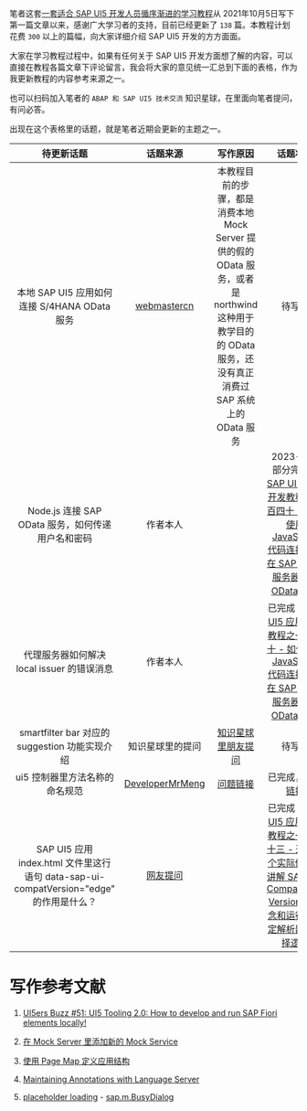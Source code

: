 笔者这套[一套适合 SAP UI5 开发人员循序渐进的学习教程](https://jerry.blog.csdn.net/category_11395500_4.html)从 2021年10月5日写下第一篇文章以来，感谢广大学习者的支持，目前已经更新了 `138` 篇。本教程计划花费 `300` 以上的篇幅，向大家详细介绍 SAP UI5 开发的方方面面。

大家在学习教程过程中，如果有任何关于 SAP UI5 开发方面想了解的内容，可以直接在教程各篇文章下评论留言，我会将大家的意见统一汇总到下面的表格，作为我更新教程的内容参考来源之一。

也可以扫码加入笔者的 `ABAP 和 SAP UI5 技术交流` 知识星球，在里面向笔者提问，有问必答。


出现在这个表格里的话题，就是笔者近期会更新的主题之一。

待更新话题 | 话题来源 | 写作原因 | 话题状态 
:-: | :-: | :-: | :-: 
本地 SAP UI5 应用如何连接 S/4HANA OData 服务 |  [webmastercn](https://blog.csdn.net/webmastercn)|本教程目前的步骤，都是消费本地 Mock Server 提供的假的 OData 服务，或者是 northwind 这种用于教学目的的 OData 服务，还没有真正消费过 SAP 系统上的 OData 服务  | 待写作 |  
 Node.js 连接 SAP OData 服务，如何传递用户名和密码| 作者本人|  |  2023-8-5 部分完成：[SAP UI5 应用开发教程之一百四十 - 如何使用 JavaScript 代码连接部署在 SAP ABAP 服务器上的 OData 服务](https://jerry.blog.csdn.net/article/details/127321673)|
代理服务器如何解决 local issuer 的错误消息|作者本人 |  |已完成：[SAP UI5 应用开发教程之一百四十 - 如何使用 JavaScript 代码连接部署在 SAP ABAP 服务器上的 OData 服务](https://jerry.blog.csdn.net/article/details/127321673) | 
smartfilter bar 对应的 suggestion 功能实现介绍|知识星球里的提问|[知识星球里朋友提问](https://t.zsxq.com/08qflniJY)|待写作
ui5 控制器里方法名称的命名规范|[DeveloperMrMeng](https://blog.csdn.net/i042416/article/details/122784284#comments_24197943)|[问题链接](https://blog.csdn.net/i042416/article/details/122784284#comments_24197943)|已完成，解答[链接](https://jerry.blog.csdn.net/article/details/127965101)
SAP UI5 应用 index.html 文件里这行语句 data-sap-ui-compatVersion="edge" 的作用是什么？|[网友提问](https://blog.csdn.net/i042416/article/details/120693394#comments_25168333)||已完成：[SAP UI5 应用开发教程之一百六十三 - 通过一个实际例子，讲解 SAP UI5 Compatibility Version 的概念和运行时绑定解析器的选择逻辑](https://jerry.blog.csdn.net/article/details/129225304)

# 写作参考文献

1. [UI5ers Buzz #51: UI5 Tooling 2.0: How to develop and run SAP Fiori elements locally!](https://blogs.sap.com/2020/04/15/ui5ers-buzz-51-ui5-tooling-2.0-how-to-develop-and-run-sap-fiori-elements-locally/)

2. [在 Mock Server 里添加新的 Mock Service](https://developers.sap.com/tutorials/fiori-tools-mockserver-opa.html)

3. [使用 Page Map 定义应用结构](https://help.sap.com/docs/SAP_FIORI_tools/17d50220bcd848aa854c9c182d65b699/bae38e6216754a76896b926a3d6ac3a9.html)

4. [Maintaining Annotations with Language Server](https://help.sap.com/docs/SAP_FIORI_tools/17d50220bcd848aa854c9c182d65b699/6fc93f80827940809437365abdf85b75.html)

5. [placeholder loading](https://www.sap.com/design-system/fiori-design-web/ui-elements/placeholder-loading/?external) - [sap.m.BusyDialog](https://www.sap.com/design-system/fiori-design-web/v1-136/ui-elements/busydialog/?external)